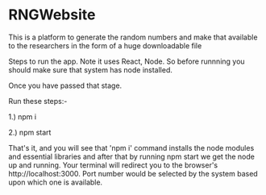 # RNGWebsite
This is a platform to generate the random numbers and make that available to the researchers in the form of a huge downloadable file


Steps to run the app.
Note it uses React, Node. So before runnning you should make sure that system has node installed.

Once you have passed that stage.

Run these steps:-

1.) npm i 

2.) npm start

That's it, and you will see that 'npm i' command installs the node modules and essential libraries and after that by running npm start
we get the node up and running. Your terminal will redirect you to the browser's http://localhost:3000. Port number would be selected
by the system based upon which one is available.
